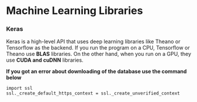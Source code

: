 # Machine Learning Libraries

### Keras 
Keras is a high-level API that uses deep learning libraries like Theano or Tensorflow as the backend. If you run the program on a CPU, Tensorflow or Theano use **BLAS** libraries. On the other hand, when you run on a GPU, they use **CUDA and cuDNN** libraries.

**If you got an error about downloading of the database use the command below**
```
import ssl
ssl._create_default_https_context = ssl._create_unverified_context
``` 
